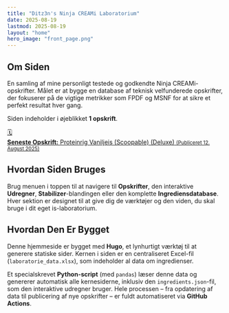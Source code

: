 ```yaml
---
title: "Ditz3n's Ninja CREAMi Laboratorium"
date: 2025-08-19
lastmod: 2025-08-19
layout: "home"
hero_image: "front_page.png"
---
```


## Om Siden
En samling af mine personligt testede og godkendte Ninja CREAMi-opskrifter. Målet er at bygge en database af teknisk velfunderede opskrifter, der fokuserer på de vigtige metrikker som FPDF og MSNF for at sikre et perfekt resultat hver gang.

Siden indeholder i øjeblikket **1 opskrift**.

<a href="/recipes/proteinrig_vaniljeis/" class="latest-recipe-link">
    <div class="latest-recipe-box">
        <span class="latest-recipe-icon">🗓️</span>
        <div class="latest-recipe-content">
            <strong>Seneste Opskrift:</strong>
            <span class="latest-recipe-title">Proteinrig Vaniljeis (Scoopable) (Deluxe)</span>
            <small>(Publiceret 12. August 2025)</small>
        </div>
    </div>
</a>

## Hvordan Siden Bruges
Brug menuen i toppen til at navigere til **Opskrifter**, den interaktive **Udregner**, **Stabilizer**-blandingen eller den komplette **Ingrediensdatabase**. Hver sektion er designet til at give dig de værktøjer og den viden, du skal bruge i dit eget is-laboratorium.

## Hvordan Den Er Bygget
Denne hjemmeside er bygget med **Hugo**, et lynhurtigt værktøj til at generere statiske sider. Kernen i siden er en centraliseret Excel-fil (`laboratorie_data.xlsx`), som indeholder al data om ingredienser.

Et specialskrevet **Python-script** (med `pandas`) læser denne data og genererer automatisk alle kernesiderne, inklusiv den `ingredients.json`-fil, som den interaktive udregner bruger. Hele processen – fra opdatering af data til publicering af nye opskrifter – er fuldt automatiseret via **GitHub Actions**.
